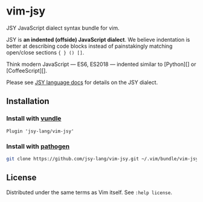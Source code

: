 # vim-jsy

JSY JavaScript dialect syntax bundle for vim.

JSY is **an indented (offside) JavaScript dialect**. We believe indentation is
better at describing code blocks instead of painstakingly matching open/close
sections `{ } () []`.

Think modern JavaScript — ES6, ES2018 — indented similar to [Python][] or [CoffeeScript][].

Please see [JSY language docs](https://github.com/jsy-lang/jsy-lang-docs) for details on the JSY dialect.

## Installation

### Install with [vundle](https://github.com/VundleVim/Vundle.vim)

```vim
Plugin 'jsy-lang/vim-jsy'
```

### Install with [pathogen](https://github.com/tpope/vim-pathogen)

```bash
git clone https://github.com/jsy-lang/vim-jsy.git ~/.vim/bundle/vim-jsy
```


## License

Distributed under the same terms as Vim itself. See `:help license`.
